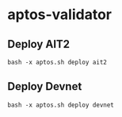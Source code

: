 # aptos-validator

## Deploy AIT2

```
bash -x aptos.sh deploy ait2
```

## Deploy Devnet

```
bash -x aptos.sh deploy devnet
```
